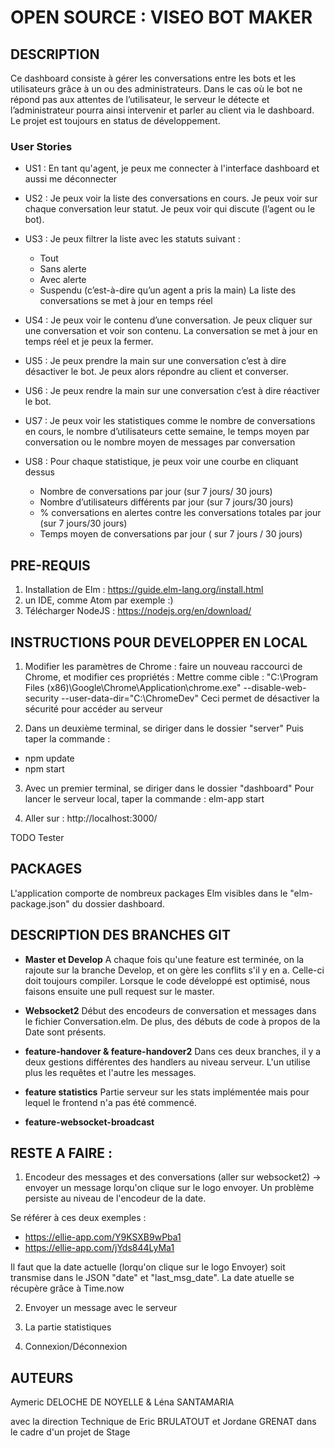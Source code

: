 # OPEN SOURCE : VISEO BOT MAKER

## DESCRIPTION

Ce dashboard consiste à gérer les conversations entre les bots et les utilisateurs grâce à un ou des administrateurs.
Dans le cas où le bot ne répond pas aux attentes de l’utilisateur, le serveur le détecte et l’administrateur pourra ainsi
intervenir et parler au client via le dashboard.
Le projet est toujours en status de développement.



### User Stories

* US1 : En tant qu'agent, je peux me connecter à l'interface dashboard et aussi me déconnecter
* US2 : Je peux voir la liste des conversations en cours. Je peux voir sur chaque conversation leur statut. Je peux voir qui discute (l’agent ou le bot).
* US3 : Je peux filtrer la liste avec les statuts suivant :
     - Tout
     - Sans alerte
     - Avec alerte
     - Suspendu (c’est-à-dire qu’un agent a pris la main)
La liste des conversations se met à jour en temps réel

* US4 : Je peux voir le contenu d’une conversation. Je peux cliquer sur une conversation et voir son contenu. La conversation se met à jour en temps réel et je peux la fermer.
* US5 : Je peux prendre la main sur une conversation c’est à dire désactiver le bot. Je peux alors répondre au client et converser.
* US6 : Je peux rendre la main sur une conversation c’est à dire réactiver le bot.
* US7 : Je peux voir les statistiques comme le nombre de conversations en cours, le nombre d’utilisateurs cette semaine, le temps moyen par conversation ou le nombre moyen de messages par conversation
* US8 : Pour chaque statistique, je peux voir une courbe en cliquant dessus
  - Nombre de conversations par jour (sur 7 jours/ 30 jours)
  - Nombre d’utilisateurs différents par jour (sur 7 jours/30 jours)
  - % conversations en alertes contre les conversations totales par jour (sur 7 jours/30 jours)
  - Temps moyen de conversations par jour ( sur 7 jours / 30 jours)


## PRE-REQUIS

1. Installation de Elm : https://guide.elm-lang.org/install.html
2. un IDE, comme Atom par exemple :)
3. Télécharger NodeJS : https://nodejs.org/en/download/


## INSTRUCTIONS POUR DEVELOPPER EN LOCAL

1. Modifier les paramètres de Chrome : faire un nouveau raccourci de Chrome, et modifier ces propriétés :
 Mettre comme cible : "C:\Program Files (x86)\Google\Chrome\Application\chrome.exe" --disable-web-security --user-data-dir="C:\ChromeDev"
 Ceci permet de désactiver la sécurité pour accéder au serveur

2. Dans un deuxième terminal, se diriger dans le dossier "server"
 Puis taper la commande :
 * npm update
 * npm start

3. Avec un premier terminal, se diriger dans le dossier "dashboard"
Pour lancer le serveur local, taper la commande : elm-app start

4. Aller sur : http://localhost:3000/

TODO Tester
## PACKAGES

L'application comporte de nombreux packages Elm visibles dans le "elm-package.json" du dossier dashboard.


## DESCRIPTION DES BRANCHES GIT

* **Master et Develop** A chaque fois qu'une feature est terminée, on la rajoute sur la branche Develop, et on gère les conflits s'il y en a. Celle-ci doit toujours compiler. Lorsque le code développé est optimisé, nous faisons ensuite une pull request sur le master.

* **Websocket2** Début des encodeurs de conversation et messages dans le fichier Conversation.elm. De plus, des débuts de code à propos de la Date sont présents.

* **feature-handover & feature-handover2** Dans ces deux branches, il y a deux gestions différentes des handlers au niveau serveur. L'un utilise plus les requêtes et l'autre les messages.

*  **feature statistics** Partie serveur sur les stats implémentée mais pour lequel le frontend n'a pas été commencé.

*  **feature-websocket-broadcast**


## RESTE A FAIRE :


1. Encodeur des messages et des conversations (aller sur websocket2) -> envoyer un message lorqu'on clique
sur le logo envoyer.
Un problème persiste au niveau de l'encodeur de la date.

Se référer à ces deux exemples :
* https://ellie-app.com/Y9KSXB9wPba1
* https://ellie-app.com/jYds844LyMa1

Il faut que la date actuelle (lorqu'on clique sur le logo Envoyer) soit transmise dans le JSON "date" et "last_msg_date".
La date atuelle se récupère grâce à Time.now

2. Envoyer un message avec le serveur

3. La partie statistiques

4. Connexion/Déconnexion





## AUTEURS

Aymeric DELOCHE DE NOYELLE
&
Léna SANTAMARIA

avec la direction Technique de Eric BRULATOUT et Jordane GRENAT
dans le cadre d'un projet de Stage
